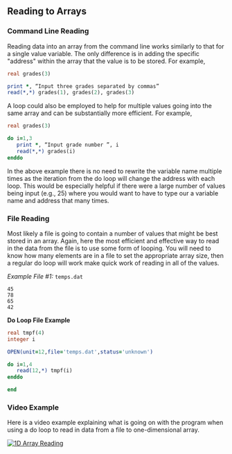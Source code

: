 ## Reading to Arrays

### Command Line Reading
Reading data into an array from the command line works similarly to that for a single value variable. The only difference is in adding the specific "address" within the array that the value is to be stored. For example,

```fortran
real grades(3)

print *, “Input three grades separated by commas”
read(*,*) grades(1), grades(2), grades(3)
```
A loop could also be employed to help for multiple values going into the same array and can be substantially more efficient. For example,

```fortran
real grades(3)

do i=1,3
   print *, “Input grade number ”, i
   read(*,*) grades(i)
enddo
```
In the above example there is no need to rewrite the variable name multiple times as the iteration from the do loop will change the address with each loop. This would be especially helpful if there were a large number of values being input (e.g., 25) where you would want to have to type our a variable name and address that many times.

### File Reading
Most likely a file is going to contain a number of values that might be best stored in an array. Again, here the most efficient and effective way to read in the data from the file is to use some form of looping. You will need to know how many elements are in a file to set the appropriate array size, then a regular do loop will work make quick work of reading in all of the values.

*Example File #1:* ```temps.dat```
```
45
78
65
42
```

**Do Loop File Example**
```fortran
real tmpf(4)
integer i

OPEN(unit=12,file='temps.dat',status='unknown')

do i=1,4
   read(12,*) tmpf(i)
enddo

end
```

### Video Example

Here is a video example explaining what is going on with the program when using a do loop to read in data from a file to one-dimensional array.

[![1D Array Reading](http://img.youtube.com/vi/cPA_8IyeEw4/0.jpg)](https://www.youtube.com/watch?v=ÂcPA_8IyeEw4)

